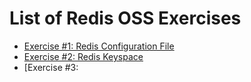 # List of Redis OSS Exercises


- [Exercise #1: Redis Configuration File](https://github.com/ajeetraina/redis/tree/master/1/redis-conf)
- [Exercise #2: Redis Keyspace](https://github.com/ajeetraina/redis/blob/master/2/key%20space/README.md)
- [Exercise #3: 
